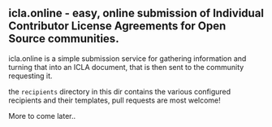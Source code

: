 ## icla.online - easy, online submission of Individual Contributor License Agreements for Open Source communities.
icla.online is a simple submission service for gathering information and turning that into an ICLA document, that is then sent to the community requesting it. 

the `recipients` directory in this dir contains the various configured recipients and their templates, pull requests are most welcome!

More to come later..
